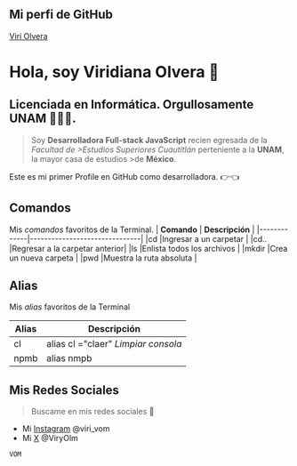 
## Mi perfi de GitHub
 [Viri Olvera](https://github.com/VIRIVOM)

# Hola, soy Viridiana Olvera 👑
## Licenciada en Informática. Orgullosamente UNAM 👩🏼‍🎓.
>Soy **Desarrolladora Full-stack JavaScript** recien egresada de la *Facultad de >Estudios Superiores Cuautitlán* perteniente a la **UNAM**, la mayor casa de estudios >de **México**.

Este es mi primer Profile en GitHub como desarrolladora. 👉👈

## Comandos
Mis *comandos* favoritos de la Terminal. 
| **Comando** | **Descripción**               |
|-------------|-------------------------------|
|cd           |Ingresar a un carpetar         |
|cd..         |Regresar a la carpetar anterior|
|ls           |Enlista todos los archivos     |
|mkdir        |Crea un nueva carpeta          |
|pwd          |Muestra la ruta absoluta       |


## Alias
Mis *alias* favoritos de la Terminal

| **Alias**   | **Descripción**                   |
|-------------|-----------------------------------|
|cl           |alias cl ="claer" *Limpiar consola*|
|npmb         |alias nmpb                         |

## Mis Redes Sociales
>Buscame en mis redes sociales 🌟
* Mi [Instagram][blog] @viri_vom
* Mi [X](https://twitter.com/) @ViryOlm

[blog]: https://www.instagram.com/

```bash
VOM 